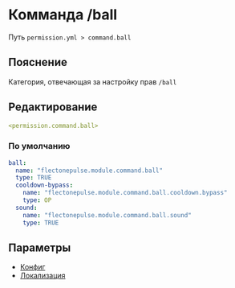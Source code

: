 # Комманда /ball
Путь `permission.yml > command.ball`

## Пояснение
Категория, отвечающая за настройку прав `/ball`

## Редактирование
```yaml
<permission.command.ball>
```

### По умолчанию
```yaml
ball:
  name: "flectonepulse.module.command.ball"
  type: TRUE
  cooldown-bypass:
    name: "flectonepulse.module.command.ball.cooldown.bypass"
    type: OP
  sound:
    name: "flectonepulse.module.command.ball.sound"
    type: TRUE
```

## Параметры

- [Конфиг](/docs/command/ball/)
- [Локализация](/docs/localizations/ru_ru/command/ball/)

<!--@include: @/parts/permission/permissionTier3.md-->
<!--@include: @/parts/permission/cooldown.md-->
<!--@include: @/parts/permission/sound.md-->

